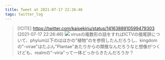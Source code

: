 ```yaml
---
title: Tweet at 2021-07-17 22:26:46
tags: twitter_log
---
```


> [!CITE] https://twitter.com/kaisekiriu/status/1416388910599479303 (2021-07-17 22:26:46)
> ![](https://twitter.com/kaisekiriu/status/1416388910599479303)
> virusの複数形の話をすればICTVの接尾辞について、phylum以下のはほかの"植物"のを参照したんだろうし、kingdomの"-virae"はたぶん"Plantae"あたりからの類推なんだろうなと想像がつくけども、realmの"-viria"って一体どっからきたんだろうか？

